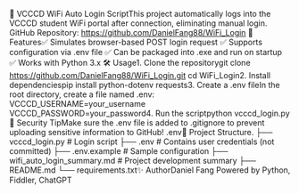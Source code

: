 🚀 VCCCD WiFi Auto Login ScriptThis project automatically logs into the VCCCD student WiFi portal after connection, eliminating manual login.
GitHub Repository: https://github.com/DanielFang88/WiFi_Login
📆 Features✅ Simulates browser-based POST login request
✅ Supports configuration via .env file
✅ Can be packaged into .exe and run on startup
✅ Works with Python 3.x
🛠️ Usage1. Clone the repositorygit clone https://github.com/DanielFang88/WiFi_Login.git
cd WiFi_Login2. Install dependenciespip install python-dotenv requests3. Create a .env fileIn the root directory, create a file named .env:
VCCCD_USERNAME=your_username
VCCCD_PASSWORD=your_password4. Run the scriptpython vcccd_login.py🔐 Security TipMake sure the .env file is added to .gitignore to prevent uploading sensitive information to GitHub!
.env📁 Project Structure.
├── vcccd_login.py             # Login script
├── .env                       # Contains user credentials (not committed)
├── .env.example               # Sample configuration
├── wifi_auto_login_summary.md # Project development summary
├── README.md
└── requirements.txt✨ AuthorDaniel Fang
Powered by Python, Fiddler, ChatGPT
